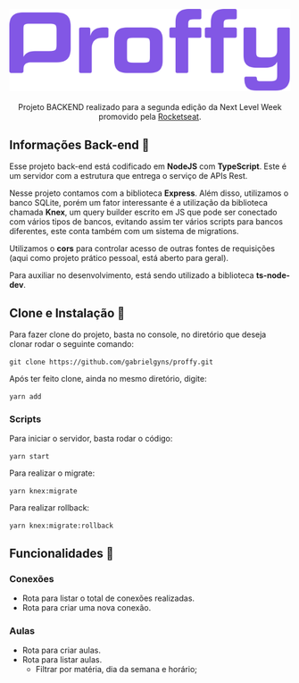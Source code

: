 <p align="center">
  <img src="/images/logo.svg" />
  <br /><br /> 
  Projeto BACKEND realizado para a segunda edição da Next Level Week promovido pela <a href="https://rocketseat.com.br/" target="_blank">Rocketseat</a>.
</p>

## Informações Back-end :scroll:
Esse projeto back-end está codificado em **NodeJS** com **TypeScript**. Este é um servidor com a estrutura que entrega o serviço de APIs Rest.

Nesse projeto contamos com a biblioteca **Express**. Além disso, utilizamos o banco SQLite, porém um fator interessante é a utilização da biblioteca chamada **Knex**, um query builder escrito em JS que pode ser conectado com vários tipos de bancos, evitando assim ter vários scripts para bancos diferentes, este conta também com um sistema de migrations.

Utilizamos o **cors** para controlar acesso de outras fontes de requisições (aqui como projeto prático pessoal, está aberto para geral).

Para auxiliar no desenvolvimento, está sendo utilizado a biblioteca **ts-node-dev**.

## Clone e Instalação :wrench:
Para fazer clone do projeto, basta no console, no diretório que deseja clonar rodar o seguinte comando:

`git clone https://github.com/gabrielgyns/proffy.git`

Após ter feito clone, ainda no mesmo diretório, digite:

`yarn add`

### Scripts
Para iniciar o servidor, basta rodar o código:

`yarn start`

Para realizar o migrate:

`yarn knex:migrate`

Para realizar rollback:

`yarn knex:migrate:rollback`

## Funcionalidades :triangular_ruler:

### Conexões

- Rota para listar o total de conexões realizadas.
- Rota para criar uma nova conexão.

### Aulas

- Rota para criar aulas.
- Rota para listar aulas.
    - Filtrar por matéria, dia da semana e horário;
